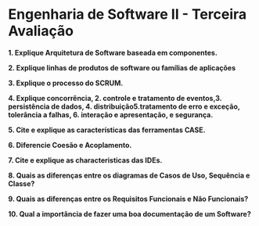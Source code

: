 # Engenharia de Software II - Terceira Avaliação

**1. Explique Arquitetura de Software baseada em componentes.**

**2. Explique linhas de produtos de software ou famílias de aplicações**

**3. Explique o processo do SCRUM.**

**4. Explique concorrência, 2. controle e tratamento de eventos,3. persistência de dados, 4. distribuição5.tratamento de erro e exceção, tolerância a falhas, 6. interação e apresentação, e segurança.**

**5. Cite e explique as características das ferramentas CASE.**

**6. Diferencie Coesão e Acoplamento.**

**7. Cite e explique as characteristicas das IDEs.**

**8. Quais as diferenças entre os diagramas de Casos de Uso, Sequência e Classe?**

**9. Quais as diferenças entre os Requisitos Funcionais e Não Funcionais?**

**10. Qual a importância de fazer uma boa documentação de um Software?**
